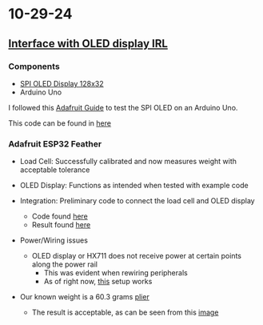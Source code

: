 # 10-29-24

## [Interface with OLED display IRL](https://github.com/BTrujillo816/coffee-scale/issues/17)

### Components

- [SPI OLED Display 128x32](https://www.adafruit.com/product/661)
- Arduino Uno

I followed this [Adafruit Guide](https://learn.adafruit.com/monochrome-oled-breakouts/wiring-128x32-spi-oled-display) to test the SPI OLED on an Arduino Uno.

This code can be found in [here](../software/ino/ssd1306_128x32_spi/ssd1306_128x32_spi.ino)

### Adafruit ESP32 Feather

- Load Cell: Successfully calibrated and now measures weight with acceptable tolerance
- OLED Display: Functions as intended when tested with example code
- Integration: Preliminary code to connect the load cell and OLED display
  - Code found [here](../software/ino/OLED_LoadCell_Code/Oled_LoadCell_Code.ino)
  - Result found [here](../logbook/10-30-24.assets/Result_Oled_LoadCell_Test.jpg) 

- Power/Wiring issues
  - OLED display or HX711 does not receive power at certain points along the power rail
    - This was evident when rewiring peripherals
    - As of right now, [this](../logbook/10-30-24.assets/Wiring.jpg) setup works
- Our known weight is a 60.3 grams [plier](../logbook/10-30-24.assets/Test_Weight.jpg)
  - The result is acceptable, as can be seen from this [image](../logbook/10-30-24.assets/Result_LoadCell_Test.png)
